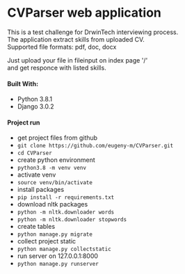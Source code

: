 # CVParser web application

This is a test challenge for DrwinTech interviewing process.  
The application extract skills from uploaded CV.  
Supported file formats: pdf, doc, docx  

Just upload your file in fileinput on index page '/'  
and get responce with listed skills.

#### Built With:

* Python 3.8.1
* Django 3.0.2


#### Project run

* get project files from github
* `git clone https://github.com/eugeny-m/CVParser.git`
* `cd CVParser`
* create python environment
* `python3.8 -m venv venv`
* activate venv
* `source venv/bin/activate`
* install packages
* `pip install -r requirements.txt`
* download nltk packages
* `python -m nltk.downloader words`  
* `python -m nltk.downloader stopwords`
* create tables
* `python manage.py migrate`
* collect project static
* `python manage.py collectstatic`
* run server on 127.0.0.1:8000
* `python manage.py runserver`

